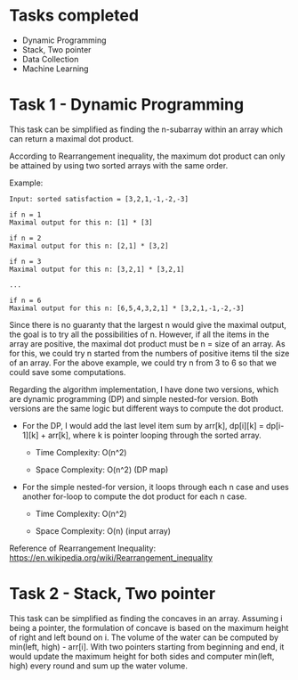 # Tasks completed

- Dynamic Programming
- Stack, Two pointer
- Data Collection
- Machine Learning

# Task 1 - Dynamic Programming
This task can be simplified as finding the n-subarray within an array which can return a maximal dot product. 

According to Rearrangement inequality, the maximum dot product can only be attained by using two sorted arrays with the same order. 

Example:
```
Input: sorted satisfaction = [3,2,1,-1,-2,-3]

if n = 1
Maximal output for this n: [1] * [3]

if n = 2
Maximal output for this n: [2,1] * [3,2]

if n = 3
Maximal output for this n: [3,2,1] * [3,2,1]

...

if n = 6
Maximal output for this n: [6,5,4,3,2,1] * [3,2,1,-1,-2,-3]
```

Since there is no guaranty that the largest n would give the maximal output, the goal is to try all the possibilities of n. However, if all the items in the array are positive, the maximal dot product must be n = size of an array. As for this, we could try n started from the numbers of positive items til the size of an array. For the above example, we could try n from 3 to 6 so that we could save some computations.

Regarding the algorithm implementation, I have done two versions, which are dynamic programming (DP) and simple nested-for version. Both versions are the same logic but different ways to compute the dot product.

- For the DP, I would add the last level item sum by arr[k], dp[i][k] = dp[i-1][k] + arr[k], where k is pointer looping through the sorted array.

  - Time Complexity: O(n^2)

  - Space Complexity: O(n^2) (DP map)

- For the simple nested-for version, it loops through each n case and uses another for-loop to compute the dot product for each n case.

  - Time Complexity: O(n^2)

  - Space Complexity: O(n) (input array)

Reference of Rearrangement Inequality: https://en.wikipedia.org/wiki/Rearrangement_inequality


# Task 2 - Stack, Two pointer
This task can be simplified as finding the concaves in an array. Assuming i being a pointer, the formulation of concave is based on the maximum height of right and left bound on i. The volume of the water can be computed by min(left, high) - arr[i]. With two pointers starting from beginning and end, it would update the maximum height for both sides and computer min(left, high) every round and sum up the water volume.
